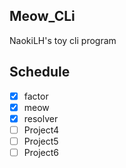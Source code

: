 ## Meow_CLi
NaokiLH's toy cli program
## Schedule

- [x] factor 
- [x] meow 
- [x] resolver
- [ ] Project4
- [ ] Project5
- [ ] Project6